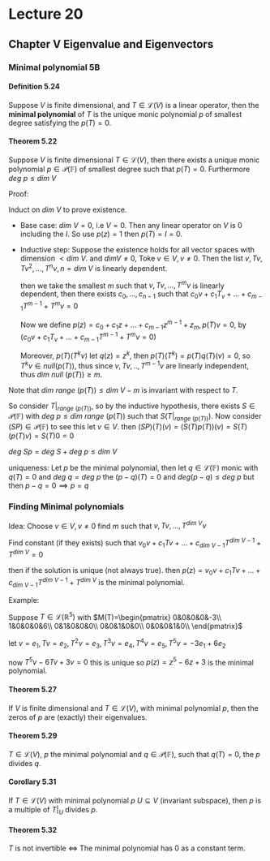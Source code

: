 # Lecture 20

## Chapter V Eigenvalue and Eigenvectors

### Minimal polynomial 5B

#### Definition 5.24

Suppose $V$ is finite dimensional, and $T\in \mathscr{L}(V)$ is a linear operator, then the **minimal polynomial** of $T$ is the unique monic polynomial $p$ of smallest degree satisfying the $p(T)=0$.

#### Theorem 5.22

Suppose $V$ is finite dimensional $T\in \mathscr{L}(V)$, then there exists a unique monic polynomial $p\in \mathscr{P}(\mathbb{F})$ of smallest degree such that $p(T)=0$. Furthermore $deg\ p \leq dim\ V$

Proof:

Induct on $dim\ V$ to prove existence.

* Base case: $dim\ V=0$, i.e $V={0}$. Then any linear operator on $V$ is $0$ including the $I$. So use $p(z)=1$ then $p(T)=I=0$.

* Inductive step: Suppose the existence holds for all vector spaces with dimension $< dim\ V$. and $dim V\neq 0$, Toke $v\in V,v\neq 0$. Then the list $v,Tv,Tv^2,...,T^n v,n= dim\ V$ is linearly dependent.

    then we take the smallest $m$ such that $v,Tv,...,T^m v$ is linearly dependent, then there exists $c_0,...,c_{n-1}$ such that $c_0 v+c_1T_v+...+c_{m-1} T^{m-1}+T^mv=0$

    Now we define $p(z)=c_0+c_1z+...+c_{m-1}z^{m-1}+z_m,p(T)v=0$, by ($c_0 v+c_1T_v+...+c_{m-1} T^{m-1}+T^mv=0$)

    Moreover, $p(T)(T^k v)$ let $q(z)=z^k$, then $p(T)(T^k)=p(T)q(T)(v)=0$, so $T^k v\in null(p(T))$, thus since $v,Tv,..,T^{m-1}v$ are linearly independent, thus $dim\ null\ (p(T))\geq m$.

Note that $dim\ range\ (p(T))\leq dim\ V-m$ is invariant with respect to $T$.

So consider $T\vert _{range\ (p(T))}$, so by the inductive hypothesis, there exists $S\in \mathscr{P}(\mathbb{F})$ with $deg\ p\leq dim\ range\ (p(T))$ such that $S(T\vert_{range\ (p(T))})$. Now consider $(SP)\in \mathscr{P}(\mathbb{F})$ to see this let $v\in V$. then $(SP)(T)(v)=(S(T)p(T))(v)=S(T)(p(T)v)=S(T)0=0$

$deg\ S p=deg\ S+deg\ p\leq dim\ V$

uniqueness: Let $p$ be the minimal polynomial, then let $q\in \mathscr{L}(\mathbb{F})$ monic with $q(T)=0$ and $deg\ q=deg\ p$ the $(p-q)(T)=0$ and $deg(p-q)\leq deg\ p$ but then $p-q=0 \implies p=q$

### Finding Minimal polynomials

Idea: Choose $v\in V,v\neq 0$ find $m$ such that $v,Tv,...,T^{dim\ V} v$

Find constant (if they exists) such that $v_0v+c_1Tv+...+c_{dim\ V-1} T^{dim\ V-1}+ T^{dim\ V}=0$

then if the solution is unique (not always true). then $p(z)=v_0v+c_1Tv+...+c_{dim\ V-1} T^{dim\ V-1}+ T^{dim\ V}$ is the minimal polynomial.

Example:

Suppose $T\in \mathscr{L}(\mathbb{R}^5)$ with $M(T)=\begin{pmatrix}
    0&0&0&0&-3\\
    1&0&0&0&6\\
    0&1&0&0&0\\
    0&0&1&0&0\\
    0&0&0&1&0\\
\end{pmatrix}$

let $v=e_1,Tv=e_2,T^2v=e_3,T^3 v=e_4, T^4v=e_5, T^5v=-3e_1+6e_2$

now $T^5v-6Tv+3v=0$ this is unique so $p(z)=z^5-6z+3$ is the minimal polynomial.

#### Theorem 5.27

If $V$ is finite dimensional and $T\in\mathscr{L}(V)$, with minimal polynomial $p$, then the zeros of $p$ are (exactly) their eigenvalues.

#### Theorem 5.29

$T\in \mathscr{L}(V)$, $p$ the minimal polynomial and $q\in\mathscr{P}(\mathbb{F})$, such that $q(T)=0$, the $p$ divides $q$.

#### Corollary 5.31

If $T\in \mathscr{L}(V)$ with minimal polynomial $p$ $U\subseteq V$ (invariant subspace), then $p$ is a multiple of $T\vert_U$ divides $p$.

#### Theorem 5.32

$T$ is not invertible $\iff$ The minimal polynomial has $0$ as a constant term.



